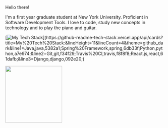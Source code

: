 Hello there! 

I'm a first year graduate student at New York University. Proficient in Software Development Tools. 
I love to code, study new concepts in technology and to play the piano and guitar. 



[![My Tech Stack](https://github-readme-tech-stack.vercel.app/api/cards?title=My%20Tech%20Stack:&lineHeight=11&lineCount=4&theme=github_dark&line1=Java,java,5382a1;Spring%20Framework,spring,6db33f;Python,python,a7e974;&line2=Git,git,f34f29;Travis%20CI,travis,f8f8f8;React.js,react,61dafb;&line3=Django,django,092e20;)](https://github-readme-tech-stack.vercel.app/api/cards?title=My%20Tech%20Stack:&lineHeight=11&lineCount=4&theme=github_dark&line1=Java,java,5382a1;Spring%20Framework,spring,6db33f;Python,python,a7e974;&line2=Git,git,f34f29;Travis%20CI,travis,f8f8f8;React.js,react,61dafb;&line3=Django,django,092e20;)


<img height="180em" src="https://github-readme-stats.vercel.app/api?username=khamseaffan&show_icons=true&hide_border=true&&count_private=true&include_all_commits=true" />
